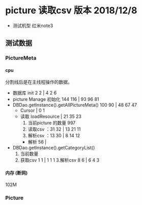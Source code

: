 
# picture 读取csv 版本 2018/12/8
* 测试机型 红米note3
## 测试数据
### PictureMeta

#### cpu
分割线后是在主线程操作的数据。

* 数据库 init 2 2 | 4 2 6
* picture Manage 初始化 144 116 | 93 96 81
* DBDao.getInstance().getAllPictureMeta() 100 90 | 48 67 47
  * Cursor | 0 1
  * 读取 loadResource  | 21 35 23
     1. 当前picture 的数量 997
     2. 读取csv ：31 32 | 13 21 11
     3. 解析csv ：13 30 | 8 14 12
    * 解析 56 | 
* DBDao.getInstance().getCategoryList()
  1. 当前数量
  2. 获取csv 1 1 | 1 1 1
  3.解析csv 8 6 | 6 4 3
#### 内存 (断网)
102M

### Picture 

